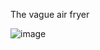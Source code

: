 The vague air fryer




![image](https://user-images.githubusercontent.com/98436821/155831491-efe22c4f-f32e-4ca4-8664-80f8196810f2.png)






